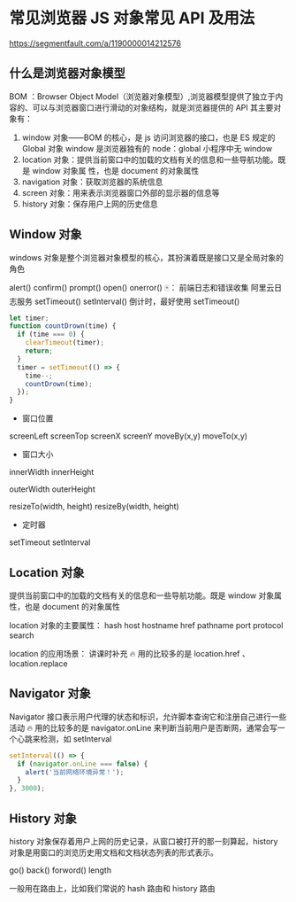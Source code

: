 # 常见浏览器 JS 对象常见 API 及用法

https://segmentfault.com/a/1190000014212576

## 什么是浏览器对象模型

BOM ：Browser Object Model（浏览器对象模型）,浏览器模型提供了独立于内容的、可以与浏览器窗口进行滑动的对象结构，就是浏览器提供的 API
其主要对象有：

1. window 对象——BOM 的核心，是 js 访问浏览器的接口，也是 ES 规定的 Global 对象
   window 是浏览器独有的
   node：global
   小程序中无 window
2. location 对象：提供当前窗口中的加载的文档有关的信息和一些导航功能。既是 window 对象属 性，也是 document 的对象属性
3. navigation 对象：获取浏览器的系统信息
4. screen 对象：用来表示浏览器窗口外部的显示器的信息等
5. history 对象：保存用户上网的历史信息

## Window 对象

windows 对象是整个浏览器对象模型的核心，其扮演着既是接口又是全局对象的角色

alert()
confirm()
prompt()
open()
onerror()
🀄️：
前端日志和错误收集
阿里云日志服务
setTimeout()
setInterval()
倒计时，最好使用 setTimeout()

```js
let timer;
function countDrown(time) {
  if (time === 0) {
    clearTimeout(timer);
    return;
  }
  timer = setTimeout(() => {
    time--;
    countDrown(time);
  });
}
```

- 窗口位置

screenLeft
screenTop
screenX
screenY
moveBy(x,y)
moveTo(x,y)

- 窗口大小

innerWidth
innerHeight

outerWidth
outerHeight

resizeTo(width, height)
resizeBy(width, height)

- 定时器

setTimeout
setInterval

## Location 对象

提供当前窗口中的加载的文档有关的信息和一些导航功能。既是 window 对象属性，也是 document 的对象属性

location 对象的主要属性：
hash
host
hostname
href
pathname
port
protocol
search

location 的应用场景： 讲课时补充
🔥 用的比较多的是 location.href 、location.replace

## Navigator 对象

Navigator 接口表示用户代理的状态和标识，允许脚本查询它和注册自己进行一些活动
🔥 用的比较多的是 navigator.onLine 来判断当前用户是否断网，通常会写一个心跳来检测，如 setInterval

```js
setInterval(() => {
  if (navigator.onLine === false) {
    alert('当前网络环境异常！');
  }
}, 3000);
```

## History 对象

history 对象保存着用户上网的历史记录，从窗口被打开的那一刻算起，history 对象是用窗口的浏览历史用文档和文档状态列表的形式表示。

go()
back()
forword()
length

一般用在路由上，比如我们常说的 hash 路由和 history 路由
